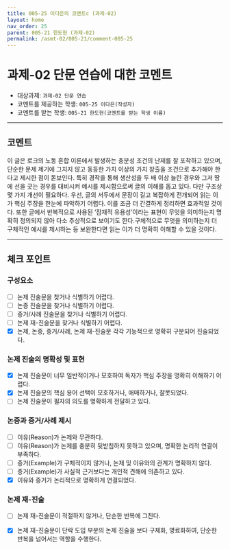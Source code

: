 ```yaml
---
title: 005-25 이다은의 코멘트c (과제-02) 
layout: home
nav_order: 25
parent: 005-21 한도현 (과제-02)
permalink: /asmt-02/005-21/comment-005-25
---
```


# 과제-02 단문 연습에 대한 코멘트

- 대상과제: `과제-02 단문 연습`
- 코멘트를 제공하는 학생: `005-25 이다은(작성자)` 
- 코멘트를 받는 학생: `005-21 한도현(코멘트를 받는 학생 이름)` 

---

## 코멘트

이 글은 로크의 노동 혼합 이론에서 발생하는 충분성 조건의 난제를 잘 포착하고 있으며, 단순한 문제 제기에 그치지 않고 동등한 가치 이상의 가치 창출을 조건으로 추가해야 한다고 제시한 점이 돋보인다. 특히 경작을 통해 생산성을 두 배 이상 늘린 경우와 그저 땅에 선을 긋는 경우를 대비시켜 예시를 제시함으로써 글의 이해를 돕고 있다.
다만 구조상 몇 가지 개선이 필요하다. 우선, 글의 서두에서 문장이 길고 복잡하게 전개되어 읽는 이가 핵심 주장을 한눈에 파악하기 어렵다. 이를 조금 더 간결하게 정리하면 효과적일 것이다. 또한 글에서 반복적으로 사용된 ‘잠재적 유용성’이라는 표현이 무엇을 의미하는지 명확히 정의되지 않아 다소 추상적으로 보이기도 한다.구체적으로 무엇을 의미하는지 더 구체적인 예시를 제시하는 등 보완한다면 읽는 이가 더 명확히 이해할 수 있을 것이다. 

---

## 체크 포인트

### **구성요소**
- [ ] 논제 진술문을 찾거나 식별하기 어렵다.
- [ ] 논증 진술문을 찾거나 식별하기 어렵다.
- [ ] 증거/사례 진술문을 찾거나 식별하기 어렵다.
- [ ] 논제 재-진술문을 찾거나 식별하기 어렵다.
- [x] 논제, 논증, 증거/사례, 논제 재-진술문 각각 기능적으로 명확히 구분되어 진술되었다.

### **논제 진술의 명확성 및 표현**  
- [x] 논제 진술문이 너무 일반적이거나 모호하여 독자가 핵심 주장을 명확히 이해하기 어렵다.  
- [x] 논제 진술문의 핵심 용어 선택이 모호하거나, 애매하거나, 잘못되었다.  
- [ ] 논제 진술문이 필자의 의도를 명확하게 전달하고 있다.  

### **논증과 증거/사례 제시**  
- [ ] 이유(Reason)가 논제와 무관하다.
- [ ] 이유(Reason)가 논제를 충분히 뒷받침하지 못하고 있으며, 명확한 논리적 연결이 부족하다.  
- [ ] 증거(Example)가 구체적이지 않거나, 논제 및 이유와의 관계가 명확하지 않다. 
- [ ] 증거(Example)가 사실적 근거보다는 개인적 견해에 의존하고 있다.  
- [x] 이유와 증거가 논리적으로 명확하게 연결되었다.  

### **논제 재-진술**  
- [ ] 논제 재-진술문이 적절하지 않거나, 단순한 반복에 그친다.   
- [x] 논제 재-진술문이 단락 도입 부분의 논제 진술을 보다 구체화, 명료화하여, 단순한 반복을 넘어서는 역할을 수행한다.  

